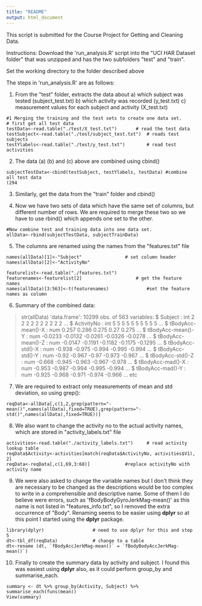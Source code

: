 ```yaml
---
title: "README"
output: html_document
---
```


This script is submitted for the Course Project for Getting and Cleaning Data. 

Instructions:
Download the 'run_analysis.R' script into the "UCI HAR Dataset folder" that was unzipped and has the two subfolders "test" and "train".

Set the working directory to the folder described above



The steps in 'run_analysis.R' are as follows:

1. From the "test" folder, extracts the data about 
    a) which subject was tested (subject_test.txt)
    b) which activity was recorded (y_test.txt)
    c) measurement values for each subject and activity (X_test.txt)

```{r}
#1 Merging the training and the test sets to create one data set.
# first get all test data
testData<-read.table("./test/X_test.txt")  		# read the test data
testSubject<-read.table("./test/subject_test.txt")	# reads test subjects
testYlabels<-read.table("./test/y_test.txt")		# read test activities

```

2. The data (a) (b) and (c) above are combined using cbind()
```{r}
subjectTestData<-cbind(testSubject, testYlabels, testData) #combine all test data
(294
```

3. Similarly, get the data from the "train" folder and cbind()

4. Now we have two sets of data which have the same set of columns, but different number of rows.
 We are required to merge these two so we have to use rbind() which appends one set to the other.
```{r}
#Now combine test and training data into one data set.
allData<-rbind(subjectTestData, subjectTrainData)
```

5. The columns are renamed using the names from the "features.txt" file
```{r}
names(allData)[1]<-"Subject"  				# set column header
names(allData)[2]<-"ActivityNo"

featurelist<-read.table("./features.txt")
featurenames<-featurelist[2]					# get the feature names
names(allData)[3:563]<-t(featurenames)				#set the feature names as column 
```

6. Summary of the combined data:
> str(allData)
'data.frame':  10299 obs. of  563 variables:
 $ Subject                             : int  2 2 2 2 2 2 2 2 2 2 ...
 $ ActivityNo                          : int  5 5 5 5 5 5 5 5 5 5 ...
 $ tBodyAcc-mean()-X                   : num  0.257 0.286 0.275 0.27 0.275 ...
 $ tBodyAcc-mean()-Y                   : num  -0.0233 -0.0132 -0.0261 -0.0326 -0.0278 ...
 $ tBodyAcc-mean()-Z                   : num  -0.0147 -0.1191 -0.1182 -0.1175 -0.1295 ...
 $ tBodyAcc-std()-X                    : num  -0.938 -0.975 -0.994 -0.995 -0.994 ...
 $ tBodyAcc-std()-Y                    : num  -0.92 -0.967 -0.97 -0.973 -0.967 ...
 $ tBodyAcc-std()-Z                    : num  -0.668 -0.945 -0.963 -0.967 -0.978 ...
 $ tBodyAcc-mad()-X                    : num  -0.953 -0.987 -0.994 -0.995 -0.994 ...
 $ tBodyAcc-mad()-Y                    : num  -0.925 -0.968 -0.971 -0.974 -0.966 ...
 etc
 
7. We are required to extract only measurements of mean and std deviation, so using grep():
```{r}
reqData<-allData[,c(1,2,grep(pattern="-mean()",names(allData),fixed=TRUE),grep(pattern="-std()",names(allData),fixed=TRUE))]
```

8. We also want to change the activity no to the actual activity names, which are stored in "activity_labels.txt" file
```{r}
activities<-read.table("./activity_labels.txt")  	# read activity lookup table
reqData$Activity<-activities[match(reqData$ActivityNo, activities$V1), 2]
reqData<-reqData[,c(1,69,3:68)]				#replace activityNo with activity name
```

9. We were also asked to change the variable names but I don't think they are necessary to be changed as the descriptions would be too complex to write in a comprehensible and descriptive name. Some of them I do believe were errors, such as 'fBodyBodyGyroJerkMag-mean()' as this name is not listed in "features_info.txt", so I removed the extra occurrence of "Body". Renaming seems to be easier using **dplyr** so at this point I started using the **dplyr** package.
```{r}
library(dplyr)  				# need to use dplyr for this and step 5
dt<-tbl_df(reqData)				# change to a table
dt<-rename (dt, `fBodyAccJerkMag-mean()` = `fBodyBodyAccJerkMag-mean()`)
```

10. Finally to create the summary data by activity and subject. I found this was easiest using **dplyr** also, as it could perform group_by and summarise_each.
```{r}
summary <- dt %>% group_by(Activity, Subject) %>% summarise_each(funs(mean))
View(summary)
```


